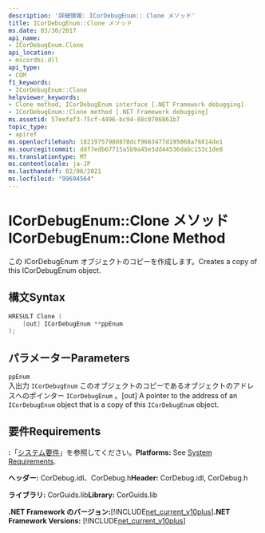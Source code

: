 ```yaml
---
description: '詳細情報: ICorDebugEnum:: Clone メソッド'
title: ICorDebugEnum::Clone メソッド
ms.date: 03/30/2017
api_name:
- ICorDebugEnum.Clone
api_location:
- mscordbi.dll
api_type:
- COM
f1_keywords:
- ICorDebugEnum::Clone
helpviewer_keywords:
- Clone method, ICorDebugEnum interface [.NET Framework debugging]
- ICorDebugEnum::Clone method [.NET Framework debugging]
ms.assetid: 57eefaf3-75cf-4496-bc94-88c0706861b7
topic_type:
- apiref
ms.openlocfilehash: 18219757980870dcf9663477d195068a76814de1
ms.sourcegitcommit: ddf7edb67715a5b9a45e3dd44536dabc153c1de0
ms.translationtype: MT
ms.contentlocale: ja-JP
ms.lasthandoff: 02/06/2021
ms.locfileid: "99694564"
---
```

# <a name="icordebugenumclone-method"></a><span data-ttu-id="82720-103">ICorDebugEnum::Clone メソッド</span><span class="sxs-lookup"><span data-stu-id="82720-103">ICorDebugEnum::Clone Method</span></span>

<span data-ttu-id="82720-104">この ICorDebugEnum オブジェクトのコピーを作成します。</span><span class="sxs-lookup"><span data-stu-id="82720-104">Creates a copy of this ICorDebugEnum object.</span></span>  
  
## <a name="syntax"></a><span data-ttu-id="82720-105">構文</span><span class="sxs-lookup"><span data-stu-id="82720-105">Syntax</span></span>  
  
```cpp  
HRESULT Clone (  
    [out] ICorDebugEnum **ppEnum  
);  
```  
  
## <a name="parameters"></a><span data-ttu-id="82720-106">パラメーター</span><span class="sxs-lookup"><span data-stu-id="82720-106">Parameters</span></span>  

 `ppEnum`  
 <span data-ttu-id="82720-107">入出力 `ICorDebugEnum` このオブジェクトのコピーであるオブジェクトのアドレスへのポインター `ICorDebugEnum` 。</span><span class="sxs-lookup"><span data-stu-id="82720-107">[out] A pointer to the address of an `ICorDebugEnum` object that is a copy of this `ICorDebugEnum` object.</span></span>  
  
## <a name="requirements"></a><span data-ttu-id="82720-108">要件</span><span class="sxs-lookup"><span data-stu-id="82720-108">Requirements</span></span>  

 <span data-ttu-id="82720-109">**:**「[システム要件](../../get-started/system-requirements.md)」を参照してください。</span><span class="sxs-lookup"><span data-stu-id="82720-109">**Platforms:** See [System Requirements](../../get-started/system-requirements.md).</span></span>  
  
 <span data-ttu-id="82720-110">**ヘッダー:** CorDebug.idl、CorDebug.h</span><span class="sxs-lookup"><span data-stu-id="82720-110">**Header:** CorDebug.idl, CorDebug.h</span></span>  
  
 <span data-ttu-id="82720-111">**ライブラリ:** CorGuids.lib</span><span class="sxs-lookup"><span data-stu-id="82720-111">**Library:** CorGuids.lib</span></span>  
  
 <span data-ttu-id="82720-112">**.NET Framework のバージョン:**[!INCLUDE[net_current_v10plus](../../../../includes/net-current-v10plus-md.md)]</span><span class="sxs-lookup"><span data-stu-id="82720-112">**.NET Framework Versions:** [!INCLUDE[net_current_v10plus](../../../../includes/net-current-v10plus-md.md)]</span></span>
